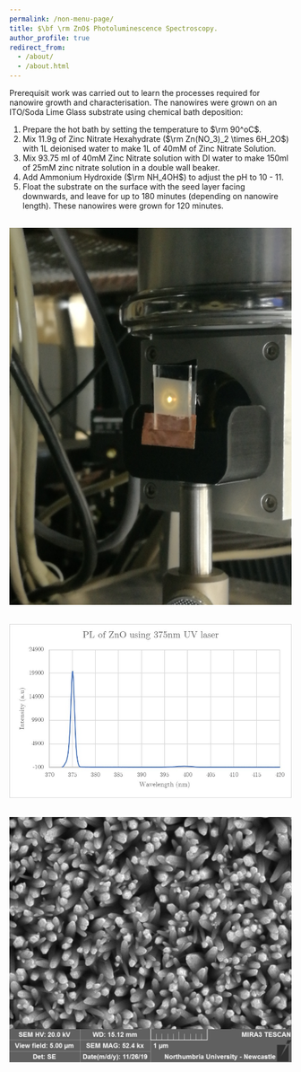 ```yaml
---
permalink: /non-menu-page/
title: $\bf \rm ZnO$ Photoluminescence Spectroscopy. 
author_profile: true
redirect_from: 
  - /about/
  - /about.html
---
```



Prerequisit work was carried out to learn the processes required for nanowire growth and characterisation. The nanowires were grown on an ITO/Soda Lime Glass substrate using chemical bath deposition:
1. Prepare the hot bath by setting the temperature to $\rm 90^oC$.
1. Mix 11.9g of Zinc Nitrate Hexahydrate ($\rm Zn(NO_3)_2 \times 6H_2O$) with 1L deionised water to make 1L of 40mM of Zinc Nitrate Solution.
1. Mix 93.75 ml of 40mM Zinc Nitrate solution with DI water to make 150ml of 25mM zinc nitrate solution in a double wall beaker.
1. Add Ammonium Hydroxide ($\rm NH_4OH$) to adjust the pH to 10 - 11. 
1. Float the substrate on the surface with the seed layer facing downwards, and leave for up to 180 minutes (depending on nanowire length). These nanowires were grown for 120 minutes.


<br/><img src='/images/IMG_20191129_091748.jpg'>


<br/><img src='/images/PL.jpg'>


<br/><img src='/images/Ewan_ZnO_nanorod/11.jpg'>




